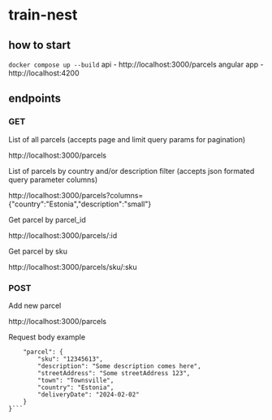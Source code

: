 # train-nest

## how to start
`docker compose up --build`
api - http://localhost:3000/parcels
angular app - http://localhost:4200 

## endpoints
### GET
List of all parcels (accepts page and limit query params for pagination)

http://localhost:3000/parcels

List of parcels by country and/or description filter (accepts json formated query parameter columns)

http://localhost:3000/parcels?columns={"country":"Estonia","description":"small"}


Get parcel by parcel_id

http://localhost:3000/parcels/:id


Get parcel by sku

http://localhost:3000/parcels/sku/:sku

### POST

Add new parcel

http://localhost:3000/parcels

Request body example
```{
    "parcel": {
        "sku": "12345613",
        "description": "Some description comes here",
        "streetAddress": "Some streetAddress 123",
        "town": "Townsville",
        "country": "Estonia",
        "deliveryDate": "2024-02-02"
    }
}```